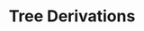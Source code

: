 ---
title: Tree Derivations
url-video: https://www.youtube.com/watch?v=ud_xnX9uixg
authors:
- Bob Grudem
type: presentation
libraries:
- diagrams
doHaskell-type: video lecture
dohaskell-year: 2014
---